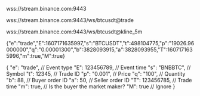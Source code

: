 wss://stream.binance.com:9443

wss://stream.binance.com:9443/ws/btcusdt@trade

wss://stream.binance.com:9443/ws/btcusdt@kline_5m

{"e":"trade","E":1607171635997,"s":"BTCUSDT","t":498104775,"p":"19026.96000000","q":"0.00001300","b":3828093915,"a":3828093955,"T":1607171635996,"m":true,"M":true}

{
  "e": "trade",     // Event type
  "E": 123456789,   // Event time
  "s": "BNBBTC",    // Symbol
  "t": 12345,       // Trade ID
  "p": "0.001",     // Price
  "q": "100",       // Quantity
  "b": 88,          // Buyer order ID
  "a": 50,          // Seller order ID
  "T": 123456785,   // Trade time
  "m": true,        // Is the buyer the market maker?
  "M": true         // Ignore
}


